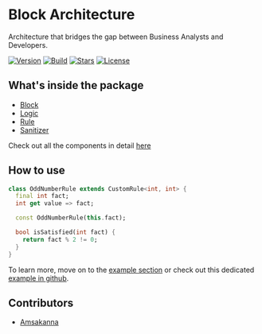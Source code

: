 # Block Architecture

Architecture that bridges the gap between Business Analysts and Developers.
  
[![Version](https://img.shields.io/pub/v/zam_block_architecture?color=%234287f5)](https://pub.dev/packages/zam_block_architecture)
[![Build](https://github.com/zamstation/zam_block_architecture/actions/workflows/build.yaml/badge.svg)](https://github.com/zamstation/zam_block_architecture/actions/workflows/build.yaml)
[![Stars](https://img.shields.io/github/stars/zamstation/zam_block_architecture.svg?style=flat&logo=github&colorB=deeppink&label=stars)](https://github.com/zamstation/zam_block_architecture/stargazers)
[![License](https://img.shields.io/github/license/zamstation/zam_block_architecture)](https://pub.dev/packages/zam_block_architecture/license)

## What's inside the package

  * [Block](https://pub.dev/documentation/zam_block_architecture/latest/zam_block_architecture/Block-class.html)
  * [Logic](https://pub.dev/documentation/zam_block_architecture/latest/zam_block_architecture/Logic-class.html)
  * [Rule](https://pub.dev/documentation/zam_block_architecture/latest/zam_block_architecture/Rule-class.html)
  * [Sanitizer](https://pub.dev/documentation/zam_block_architecture/latest/zam_block_architecture/Sanitizer-class.html)

Check out all the components in detail [here](https://pub.dev/documentation/zam_block_architecture/latest/zam_block_architecture/zam_block_architecture-library.html)

## How to use

```dart
class OddNumberRule extends CustomRule<int, int> {
  final int fact;
  int get value => fact;

  const OddNumberRule(this.fact);

  bool isSatisfied(int fact) {
    return fact % 2 != 0;
  }
}
```

To learn more, move on to the [example section](https://pub.dev/packages/zam_block_architecture/example) or check out this dedicated [example in github](https://github.com/zamstation/zam_block_architecture/blob/main/example/lib/main.dart).

## Contributors
  * [Amsakanna](https://github.com/amsakanna)
